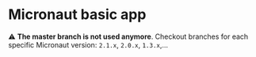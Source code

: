 # Micronaut basic app #

:warning: **The master branch is not used anymore**. Checkout branches for each specific Micronaut version: `2.1.x`, `2.0.x`, `1.3.x`,...
